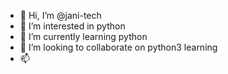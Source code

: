 - 👋 Hi, I’m @jani-tech
- 👀 I’m interested in python 
- 🌱 I’m currently learning python 
- 💞️ I’m looking to collaborate on python3 learning 
- 📫 

<!---
jani-tech/jani-tech is a ✨ special ✨ repository because its `README.md` (this file) appears on your GitHub profile.
You can click the Preview link to take a look at your changes.
--->
